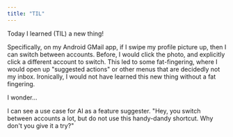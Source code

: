 ```yaml
---
title: "TIL"
---
```



Today I learned (TIL) a new thing!

Specifically, on my Android GMail app, if I swipe my profile picture up, then I can switch between accounts. 
Before, I would click the photo, and explicitly click a different account to switch.
This led to some fat-fingering, where I would open up "suggested actions" or other menus that are decidedly not my inbox. 
Ironically, I would not have learned this new thing without a fat fingering. 

I wonder...

I can see a use case for AI as a feature suggester. 
"Hey, you switch between accounts a lot, but do not use this handy-dandy shortcut. Why don't you give it a try?"

